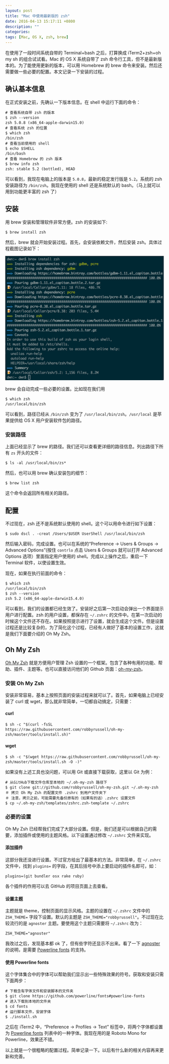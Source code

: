 ```yaml
---
layout: post
title: "Mac 中使用最新版的 zsh"
date: 2016-04-13 15:17:11 +0800
description: ""
categories:
tags: [Mac, OS X, zsh, brew]
---
```


在使用了一段时间系统自带的 Terminal+bash 之后，打算换成 iTerm2+zsh+oh my sh 的组合试试看。Mac 的 OS X 系统自带了 zsh 命令行工具，但不是最新版本的。为了能使用更新的版本，可以用 Homebrew 的 brew 命令来安装。然后还需要做一些必要的配置。本文记录一下安装的过程。

## 确认基本信息
在正式安装之前，先确认一下版本信息。在 shell 中运行下面的命令：

```shell
# 查看系统自带 zsh 的版本
$ zsh --version
zsh 5.0.8 (x86_64-apple-darwin15.0)
# 查看系统 zsh 的位置
$ which zsh
/bin/zsh
# 查看当前使用的 shell
$ echo $SHELL
/bin/bash
# 查看 Homebrew 的 zsh 版本
$ brew info zsh
zsh: stable 5.2 (bottled), HEAD
```

可以看到，我现在电脑上的版本是 `5.0.8`，最新的稳定发行版是 `5.2`。系统的 zsh 安装路径为 `/bin/zsh`。我现在使用的 shell 还是系统默认的 bash。（马上就可以用到功能更丰富的 zsh 了）

## 安装
用 brew 安装和管理软件非常方便。zsh 的安装如下:

```shell
$ brew install zsh
```

然后，brew 就会开始安装过程。首先，会安装依赖文件，然后安装 zsh。具体过程截图记录如下：

![Install zsh](/images/zsh-install.png)

brew 会自动完成一些必要的设置。比如现在我们用

```shell
$ which zsh
/usr/local/bin/zsh
```
可以看到，路径已经从 `/bin/zsh` 变为了 `/usr/local/bin/zsh`。`/usr/local` 是苹果提供给 OS X 用户安装软件包的路径。

### 安装路径
上面已经显示了 brew 的路径。我们还可以查看更详细的路径信息。列出路径下所有 `zs` 开头的文件：

```shell
$ ls -al /usr/local/bin/zs*
```

然后，也可以用 brew 确认安装包的细节：

```shell
$ brew list zsh
```
这个命令会返回所有相关的路径。

## 配置
不过现在，zsh 还不是系统默认使用的 shell。这个可以用命令进行如下设置：

```shell
$ sudo dscl . -creat /Users/$USER UserShell /usr/local/bin/zsh
```
然后输入密码，完成设置。也可以在系统的“Preference -> Users & Groups -> Advanced Options”(按住 `contrlo` 点击 Users & Groups 就可以打开 Advanced Options 选项）里面指定用户使用的 shell。完成以上操作之后，重启一下 Terminal 软件，以使设置生效。

现在，如果在执行前面的命令：

```shell
$ which zsh
/usr/local/bin/zsh
$ zsh --version
zsh 5.2 (x86_64-apple-darwin15.4.0)
```

可以看到，我们的设置都已经生效了。安装好之后第一次启动会弹出一个界面提示用户进行配置。zsh 的用户设置，都保存在 `~/.zshrc` 的文件中。在第一次启动的时候这个文件还不存在。如果按照提示进行了设置，就会生成这个文件。但是设置过程还是比较复杂的，为了简化这个过程，已经有人做好了基本的设置工作，这就是我们下面要介绍的 Oh My Zsh。

## Oh My Zsh
[Oh My Zsh](http://ohmyz.sh) 就是方便用户管理 Zsh 设置的一个框架。包含了各种有用的功能、帮助、插件、主题等。也可以直接访问他们的 Github 页面：[oh-my-zsh](https://github.com/robbyrussell/oh-my-zsh)。

### 安装 Oh My Zsh
安装非常容易，基本上按照页面的安装过程来就可以了。首先，如果电脑上已经安装了 curl 或 wget，那么就非常简单，一切都自动搞定，只需要：

#### curl


```shell
$ sh -c "$(curl -fsSL https://raw.githubusercontent.com/robbyrussell/oh-my-zsh/master/tools/install.sh)"
```


#### wget


```shell
$ sh -c "$(wget https://raw.githubusercontent.com/robbyrussell/oh-my-zsh/master/tools/install.sh -O -)"
```

如果没有上述工具也没问题，可以用 Git 或直接下载获取，这里以 Git 为例：

```shell
# 从GitHub下载文件仓库至本地的 ~/.oh-my-zsh 路径下
$ git clone git://github.com/robbyrussell/oh-my-zsh.git ~/.oh-my-zsh
＃ 拷贝 Oh My Zsh 的配置文件 .zshrc 到用户文件夹下
＃ 注意，拷贝之前，可能需要先备份原有的（如果有的话）.zshrc 设置文件
$ cp ~/.oh-my-zsh/templates/zshrc.zsh-template ~/.zshrc
```

### 必要的设置
Oh My Zsh 已经帮我们完成了大部分设置。但是，我们还是可以根据自己的需要，添加插件或使用的主题风格。以下设置通过修改 `~/.zshrc` 文件来实现。

#### 添加插件
这部分我还没进行设置。不过官方给出了最基本的方法。非常简单，在 `~/.zshrc` 文件中，找到 `plugins=` 的字段，在其后括号中添上要启动的插件名即可，如：

```
plugins=(git bundler osx rake ruby)
```
各个插件的作用可以去 GitHub 的项目页面上去查看。

#### 设置主题
主题就是 theme，控制页面的显示风格。主题的设置在 `~/.zshrc` 文件中的 `ZSH_THEME=` 字段下设置。默认的主题是 `ZSH_THEME="robbyrussell"`。不过现在比较流行的是 `agnoster` 主题。要使用这个主题只需要将 `~/.zshrc` 改为：

```
ZSH_THEME="agnoster"
```
我改过之后，发现基本都 ok 了，但有些字符还显示不出来。看了一下 [agnoster](https://gist.github.com/agnoster/3712874) 的说明，是需要 [Powerline fonts](https://github.com/powerline/fonts#powerline-fonts) 的支持。

#### 使用 Powerline fonts
这个字体集合中的字体可以帮助我们显示出一些特殊效果的符号。获取和安装只需下面两步：

```shell
# 下载含有字体文件和安装脚本的文件夹
$ git clone https://github.com/powerline/fonts#powerline-fonts
# 进入下载到本地的文件夹
$ cd fonts
# 运行脚本文件，安装字体
$ ./install.sh
```

之后在 iTerm2 中，“Preference -> Profiles -> Text” 标签中，将两个字体都设置为 [Powerline fonts](https://github.com/powerline/fonts#powerline-fonts) 列表中的一种字体。我现在用的是 Roboto Mono for Powerline，效果还不错。

以上就是一个很粗略的配置过程。简单记录一下。以后有什么新的相关内容再来更新和完善。
